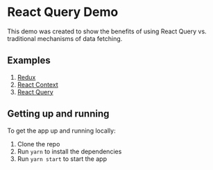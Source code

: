# React Query Demo
This demo was created to show the benefits of using React Query vs. traditional mechanisms of data fetching.

## Examples
1. [Redux](https://github.com/RyanCCollins/react-query-demo/tree/redux-example)
2. [React Context](https://github.com/RyanCCollins/react-query-demo/tree/react-context-example)
3. [React Query](https://github.com/RyanCCollins/react-query-demo/tree/main)

## Getting up and running
To get the app up and running locally:
1. Clone the repo
1. Run `yarn` to install the dependencies
1. Run `yarn start` to start the app
